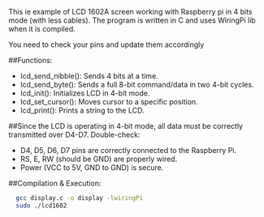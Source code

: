 This ie example of LCD 1602A screen working with Raspberry pi in 4 bits mode (with less cables). The program is written in C and uses WiringPi lib when it is compiled.

You need to check your pins and update them accordingly

##Functions:
 - lcd_send_nibble(): Sends 4 bits at a time.
 - lcd_send_byte(): Sends a full 8-bit command/data in two 4-bit cycles.
 - lcd_init(): Initializes LCD in 4-bit mode.
 - lcd_set_cursor(): Moves cursor to a specific position.
 - lcd_print(): Prints a string to the LCD.

##Since the LCD is operating in 4-bit mode, all data must be correctly transmitted over D4-D7. Double-check:
 - D4, D5, D6, D7 pins are correctly connected to the Raspberry Pi.
 - RS, E, RW (should be GND) are properly wired.
 - Power (VCC to 5V, GND to GND) is secure.

##Compilation & Execution:

```Bash
  gcc display.c -o display -lwiringPi
  sudo ./lcd1602
